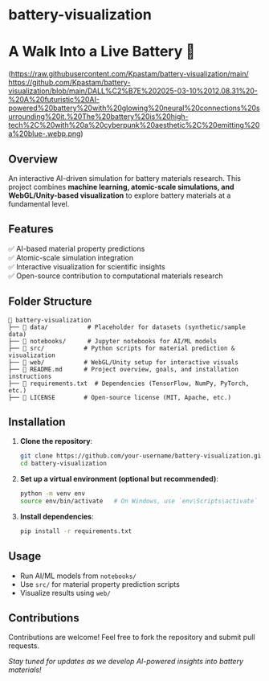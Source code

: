 # battery-visualization
# A Walk Into a Live Battery 🔋  
(https://raw.githubusercontent.com/Kpastam/battery-visualization/main/ https://github.com/Kpastam/battery-visualization/blob/main/DALL%C2%B7E%202025-03-10%2012.08.31%20-%20A%20futuristic%20AI-powered%20battery%20with%20glowing%20neural%20connections%20surrounding%20it.%20The%20battery%20is%20high-tech%2C%20with%20a%20cyberpunk%20aesthetic%2C%20emitting%20a%20blue-.webp.png)
## Overview  
An interactive AI-driven simulation for battery materials research. This project combines **machine learning, atomic-scale simulations, and WebGL/Unity-based visualization** to explore battery materials at a fundamental level.

## Features  
✅ AI-based material property predictions  
✅ Atomic-scale simulation integration  
✅ Interactive visualization for scientific insights  
✅ Open-source contribution to computational materials research  

## Folder Structure  
```
📂 battery-visualization
├── 📂 data/           # Placeholder for datasets (synthetic/sample data)
├── 📂 notebooks/      # Jupyter notebooks for AI/ML models
├── 📂 src/           # Python scripts for material prediction & visualization
├── 📂 web/           # WebGL/Unity setup for interactive visuals
├── 📜 README.md      # Project overview, goals, and installation instructions
├── 📜 requirements.txt  # Dependencies (TensorFlow, NumPy, PyTorch, etc.)
├── 📜 LICENSE        # Open-source license (MIT, Apache, etc.)
```

## Installation  
1. **Clone the repository**:  
   ```bash
   git clone https://github.com/your-username/battery-visualization.git
   cd battery-visualization
   ```
2. **Set up a virtual environment (optional but recommended)**:  
   ```bash
   python -m venv env
   source env/bin/activate   # On Windows, use `env\Scripts\activate`
   ```
3. **Install dependencies**:  
   ```bash
   pip install -r requirements.txt
   ```

## Usage  
- Run AI/ML models from `notebooks/`
- Use `src/` for material property prediction scripts
- Visualize results using `web/`

## Contributions  
Contributions are welcome! Feel free to fork the repository and submit pull requests.


 *Stay tuned for updates as we develop AI-powered insights into battery materials!*

